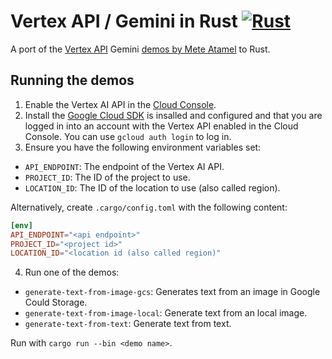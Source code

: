 # Vertex API / Gemini in Rust [![Rust](https://github.com/andreban/gemini-rust/actions/workflows/rust.yml/badge.svg?branch=main)](https://github.com/andreban/gemini-rust/actions/workflows/rust.yml)

A port of the [Vertex API][4] Gemini [demos by Mete Atamel][1] to Rust.

## Running the demos

1. Enable the Vertex AI API in the [Cloud Console][2].
2. Install the [Google Cloud SDK][3] is insalled and configured and that you are logged in into an account with the Vertex API enabled in the Cloud Console. You can use `gcloud auth login` to log in.
3. Ensure you have the following environment variables set:
  - `API_ENDPOINT`: The endpoint of the Vertex AI API.
  - `PROJECT_ID`: The ID of the project to use.
  - `LOCATION_ID`: The ID of the location to use (also called region).

Alternatively, create `.cargo/config.toml` with the following content:
```toml
[env]
API_ENDPOINT="<api endpoint>"
PROJECT_ID="<project id>"
LOCATION_ID="<location id (also called region)"
```

4. Run one of the demos:
 - `generate-text-from-image-gcs`: Generates text from an image in Google Could Storage.
 - `generate-text-from-image-local`: Generate text from an local image.
 - `generate-text-from-text`: Generate text from text.

 Run with `cargo run --bin <demo name>`.


[1]: https://github.com/meteatamel/genai-samples/tree/main/vertexai/gemini/console/csharp/rest
[2]: https://console.cloud.google.com/apis/library/aiplatform.googleapis.com?q=vertex
[3]: https://cloud.google.com/sdk/?hl=en_US
[4]: https://cloud.google.com/vertex-ai/docs
